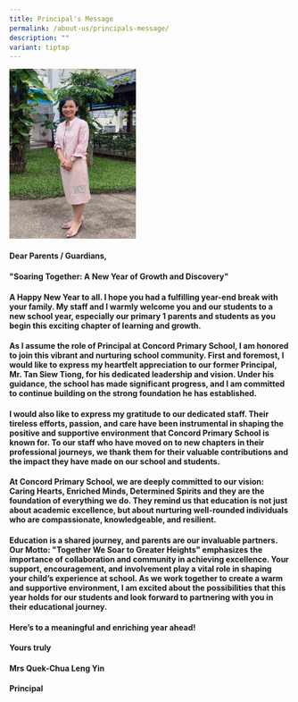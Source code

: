 ```yaml
---
title: Principal's Message
permalink: /about-us/principals-message/
description: ""
variant: tiptap
---
```

<p></p>
<p></p>
<p></p>
<p></p>
<p></p>
<div class="isomer-image-wrapper">
<img style="width: 45%;" height="auto" width="100%" alt="" src="/images/Principle_Msg_Mrs_Quek.jpg">
</div>
<p></p>
<h4>Dear Parents / Guardians,</h4>
<h4>"Soaring Together: A New Year of Growth and Discovery"</h4>
<h4>A Happy New Year to all. I hope you had a fulfilling year-end break with your family. My staff and I warmly welcome you and our students to a new school year, especially our primary 1 parents and students as you begin this exciting chapter of learning and growth.</h4>
<h4>As I assume the role of Principal at Concord Primary School, I am honored to join this vibrant and nurturing school community. First and foremost, I would like to express my heartfelt appreciation to our former Principal, Mr. Tan Siew Tiong, for his dedicated leadership and vision. Under his guidance, the school has made significant progress, and I am committed to continue building on the strong foundation he has established.</h4>
<h4>I would also like to express my gratitude to our dedicated staff. Their tireless efforts, passion, and care have been instrumental in shaping the positive and supportive environment that Concord Primary School is known for. To our staff who have moved on to new chapters in their professional journeys, we thank them for their valuable contributions and the impact they have made on our school and students.</h4>
<h4>At Concord Primary School, we are deeply committed to our vision: Caring Hearts, Enriched Minds, Determined Spirits and they are the foundation of everything we do. They remind us that education is not just about academic excellence, but about nurturing well-rounded individuals who are compassionate, knowledgeable, and resilient.</h4>
<h4>Education is a shared journey, and parents are our invaluable partners. Our Motto: "Together We Soar to Greater Heights" emphasizes the importance of collaboration and community in achieving excellence. Your support, encouragement, and involvement play a vital role in shaping your child’s experience at school. As we work together to create a warm and supportive environment, I am excited about the possibilities that this year holds for our students and look forward to partnering with you in their educational journey.</h4>
<h4>Here’s to a meaningful and enriching year ahead!</h4>
<h4></h4>
<h4>Yours truly</h4>
<h4>Mrs Quek-Chua Leng Yin</h4>
<h4>Principal</h4>
<p></p>
<p></p>
<p></p>
<p></p>
<p></p>
<h2></h2>
<p></p>
